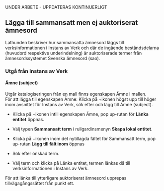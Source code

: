 UNDER ARBETE - UPPDATERAS KONTINUERLIGT

## Lägga till sammansatt men ej auktoriserat ämnesord

Lathunden beskriver hur sammansatta ämnesord läggs till verksinformationen i Instans av Verk och där de ingående beståndsdelarna (huvudord respektive underindelning) är auktoriserade termer från ämnesordssystemet Svenska ämnesord (sao). 

### Utgå från Instans av Verk

#### Ämne (subject)
Utgår katalogiseringen från en mall finns egenskapen Ämne i mallen. 
<br/>För att lägga till egenskapen Ämne: Klicka på +ikonen högst upp till höger inom avsnittet för Instans av Verk, sök efter och lägg till Ämne (subject).

* Klicka på +ikonen intill egenskapen Ämne, pop up-rutan för **Länka entitet** öppnas.

* Välj typen **Sammansatt term** i rullgardinsmenyn **Skapa lokal entitet**.

* Klicka på +ikonen inom det nytillagda fältet för Sammansatt term, pop up-rutan **Lägg till fält inom** öppnas

* Sök efter önskad term.

* Välj term och klicka på Länka entitet, termen länkas då till verksinformationen i Instans av Verk.

För att länka till ytterligare auktoriserat ämnesord upprepas tillvägagångssättet från punkt ett.

